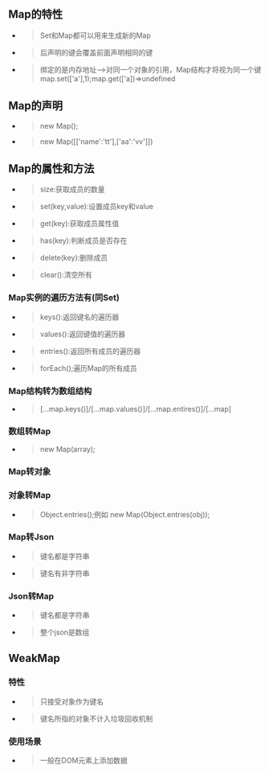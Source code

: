 ## Map的特性
* > Set和Map都可以用来生成新的Map
* > 后声明的键会覆盖前面声明相同的键
* > 绑定的是内存地址-->对同一个对象的引用，Map结构才将视为同一个键 map.set(['a'],1);map.get(['a])=>undefined

## Map的声明
* > new Map();
* > new Map([['name':'tt'],['aa':'vv']])

## Map的属性和方法

* > size:获取成员的数量
* > set(key,value):设置成员key和value
* > get(key):获取成员属性值
* > has(key):判断成员是否存在
* > delete(key):删除成员 
* > clear():清空所有

### Map实例的遍历方法有(同Set)

* > keys():返回键名的遍历器
* > values():返回键值的遍历器
* > entries():返回所有成员的遍历器
* > forEach();遍历Map的所有成员

### Map结构转为数组结构
* > [...map.keys()]/[...map.values()]/[...map.entires()]/[...map]

### 数组转Map
* > new Map(array);

### Map转对象

### 对象转Map
* > Object.entries();例如 new Map(Object.entries(obj));

### Map转Json
* > 键名都是字符串
* > 键名有非字符串


### Json转Map
* > 键名都是字符串
* > 整个json是数组


## WeakMap

### 特性
* > 只接受对象作为键名
* > 键名所指的对象不计入垃圾回收机制

### 使用场景
* > 一般在DOM元素上添加数据